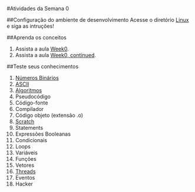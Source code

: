 #Atividades da Semana 0

##Configuração do ambiente de desenvolvimento
 Acesse o diretório [Linux](https://github.com/espacodeestudosbotafogo/imersao_cs50/tree/master/Semana%200/00%20Linux) e siga as intruções!

##Aprenda os conceitos

  1. Assista a aula [Week0](https://www.youtube.com/watch?v=zFenJJtAEzE).
  2. Assista a aula [Week0, continued](https://www.youtube.com/watch?v=UuFWYOnHwGM).

##Teste seus conhecimentos

  1. [Números Binários](https://github.com/espacodeestudosbotafogo/imersao_cs50/tree/master/Semana%200/01%20N%C3%BAmeros%20Bin%C3%A1rios)
  2. [ASCII](https://github.com/espacodeestudosbotafogo/imersao_cs50/tree/master/Semana%200/02%20ASCII)
  3. [Algoritmos](https://github.com/espacodeestudosbotafogo/imersao_cs50/tree/master/Semana%200/03%20Algoritmos)
  4. Pseudocódigo
  5. Código-fonte
  6. Compilador
  7. Código objeto (extensão .o)
  8. [Scratch](https://github.com/espacodeestudosbotafogo/imersao_cs50/tree/master/Semana%200/08%20Scratch)
  9. Statements
  10. Expressões Booleanas
  11. Condicionais
  12. Loops
  13. Variáveis
  14. Funções
  15. Vetores
  16. [Threads](https://github.com/espacodeestudosbotafogo/imersao_cs50/tree/master/Semana%200/12%20Threads)
  17. Eventos
  18. Hacker
